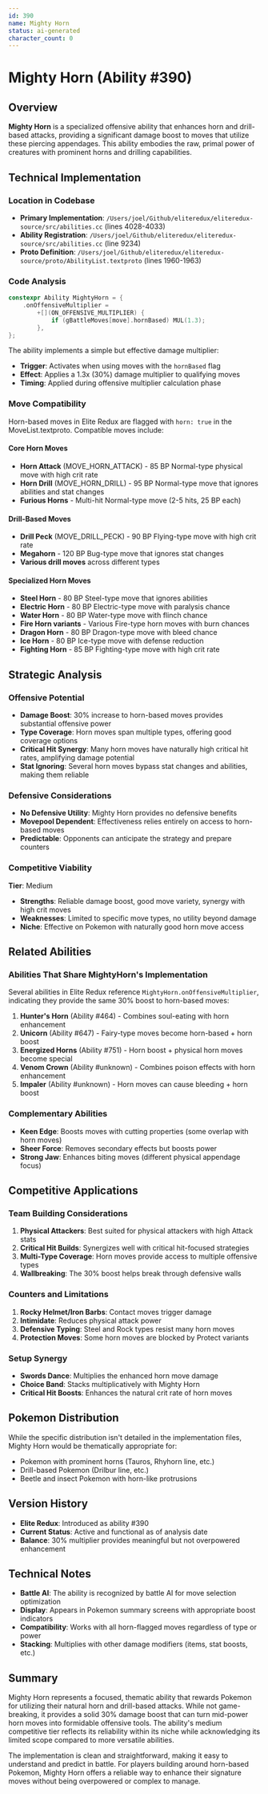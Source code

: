 ```yaml
---
id: 390
name: Mighty Horn
status: ai-generated
character_count: 0
---
```


# Mighty Horn (Ability #390)

## Overview

**Mighty Horn** is a specialized offensive ability that enhances horn and drill-based attacks, providing a significant damage boost to moves that utilize these piercing appendages. This ability embodies the raw, primal power of creatures with prominent horns and drilling capabilities.

## Technical Implementation

### Location in Codebase
- **Primary Implementation**: `/Users/joel/Github/eliteredux/eliteredux-source/src/abilities.cc` (lines 4028-4033)
- **Ability Registration**: `/Users/joel/Github/eliteredux/eliteredux-source/src/abilities.cc` (line 9234)
- **Proto Definition**: `/Users/joel/Github/eliteredux/eliteredux-source/proto/AbilityList.textproto` (lines 1960-1963)

### Code Analysis

```cpp
constexpr Ability MightyHorn = {
    .onOffensiveMultiplier =
        +[](ON_OFFENSIVE_MULTIPLIER) {
            if (gBattleMoves[move].hornBased) MUL(1.3);
        },
};
```

The ability implements a simple but effective damage multiplier:
- **Trigger**: Activates when using moves with the `hornBased` flag
- **Effect**: Applies a 1.3x (30%) damage multiplier to qualifying moves
- **Timing**: Applied during offensive multiplier calculation phase

### Move Compatibility

Horn-based moves in Elite Redux are flagged with `horn: true` in the MoveList.textproto. Compatible moves include:

#### Core Horn Moves
- **Horn Attack** (MOVE_HORN_ATTACK) - 85 BP Normal-type physical move with high crit rate
- **Horn Drill** (MOVE_HORN_DRILL) - 95 BP Normal-type move that ignores abilities and stat changes
- **Furious Horns** - Multi-hit Normal-type move (2-5 hits, 25 BP each)

#### Drill-Based Moves
- **Drill Peck** (MOVE_DRILL_PECK) - 90 BP Flying-type move with high crit rate
- **Megahorn** - 120 BP Bug-type move that ignores stat changes
- **Various drill moves** across different types

#### Specialized Horn Moves
- **Steel Horn** - 80 BP Steel-type move that ignores abilities
- **Electric Horn** - 80 BP Electric-type move with paralysis chance
- **Water Horn** - 80 BP Water-type move with flinch chance
- **Fire Horn variants** - Various Fire-type horn moves with burn chances
- **Dragon Horn** - 80 BP Dragon-type move with bleed chance
- **Ice Horn** - 80 BP Ice-type move with defense reduction
- **Fighting Horn** - 85 BP Fighting-type move with high crit rate

## Strategic Analysis

### Offensive Potential
- **Damage Boost**: 30% increase to horn-based moves provides substantial offensive power
- **Type Coverage**: Horn moves span multiple types, offering good coverage options
- **Critical Hit Synergy**: Many horn moves have naturally high critical hit rates, amplifying damage potential
- **Stat Ignoring**: Several horn moves bypass stat changes and abilities, making them reliable

### Defensive Considerations
- **No Defensive Utility**: Mighty Horn provides no defensive benefits
- **Movepool Dependent**: Effectiveness relies entirely on access to horn-based moves
- **Predictable**: Opponents can anticipate the strategy and prepare counters

### Competitive Viability
**Tier**: Medium
- **Strengths**: Reliable damage boost, good move variety, synergy with high crit moves
- **Weaknesses**: Limited to specific move types, no utility beyond damage
- **Niche**: Effective on Pokemon with naturally good horn move access

## Related Abilities

### Abilities That Share MightyHorn's Implementation
Several abilities in Elite Redux reference `MightyHorn.onOffensiveMultiplier`, indicating they provide the same 30% boost to horn-based moves:

1. **Hunter's Horn** (Ability #464) - Combines soul-eating with horn enhancement
2. **Unicorn** (Ability #647) - Fairy-type moves become horn-based + horn boost
3. **Energized Horns** (Ability #751) - Horn boost + physical horn moves become special
4. **Venom Crown** (Ability #unknown) - Combines poison effects with horn enhancement
5. **Impaler** (Ability #unknown) - Horn moves can cause bleeding + horn boost

### Complementary Abilities
- **Keen Edge**: Boosts moves with cutting properties (some overlap with horn moves)
- **Sheer Force**: Removes secondary effects but boosts power
- **Strong Jaw**: Enhances biting moves (different physical appendage focus)

## Competitive Applications

### Team Building Considerations
1. **Physical Attackers**: Best suited for physical attackers with high Attack stats
2. **Critical Hit Builds**: Synergizes well with critical hit-focused strategies
3. **Multi-Type Coverage**: Horn moves provide access to multiple offensive types
4. **Wallbreaking**: The 30% boost helps break through defensive walls

### Counters and Limitations
1. **Rocky Helmet/Iron Barbs**: Contact moves trigger damage
2. **Intimidate**: Reduces physical attack power
3. **Defensive Typing**: Steel and Rock types resist many horn moves
4. **Protection Moves**: Some horn moves are blocked by Protect variants

### Setup Synergy
- **Swords Dance**: Multiplies the enhanced horn move damage
- **Choice Band**: Stacks multiplicatively with Mighty Horn
- **Critical Hit Boosts**: Enhances the natural crit rate of horn moves

## Pokemon Distribution

While the specific distribution isn't detailed in the implementation files, Mighty Horn would be thematically appropriate for:
- Pokemon with prominent horns (Tauros, Rhyhorn line, etc.)
- Drill-based Pokemon (Drilbur line, etc.)
- Beetle and insect Pokemon with horn-like protrusions

## Version History

- **Elite Redux**: Introduced as ability #390
- **Current Status**: Active and functional as of analysis date
- **Balance**: 30% multiplier provides meaningful but not overpowered enhancement

## Technical Notes

- **Battle AI**: The ability is recognized by battle AI for move selection optimization
- **Display**: Appears in Pokemon summary screens with appropriate boost indicators
- **Compatibility**: Works with all horn-flagged moves regardless of type or power
- **Stacking**: Multiplies with other damage modifiers (items, stat boosts, etc.)

## Summary

Mighty Horn represents a focused, thematic ability that rewards Pokemon for utilizing their natural horn and drill-based attacks. While not game-breaking, it provides a solid 30% damage boost that can turn mid-power horn moves into formidable offensive tools. The ability's medium competitive tier reflects its reliability within its niche while acknowledging its limited scope compared to more versatile abilities.

The implementation is clean and straightforward, making it easy to understand and predict in battle. For players building around horn-based Pokemon, Mighty Horn offers a reliable way to enhance their signature moves without being overpowered or complex to manage.